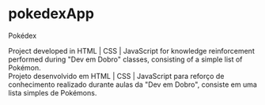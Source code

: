 # pokedexApp
Pokédex

Project developed in HTML | CSS | JavaScript for knowledge reinforcement performed during "Dev em Dobro" classes, consisting of a simple list of Pokémon.
<br>
Projeto desenvolvido em HTML | CSS | JavaScript para reforço de conhecimento realizado durante aulas da "Dev em Dobro", consiste em uma lista simples de Pokémons.
